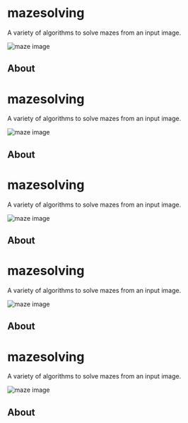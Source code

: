 # mazesolving
A variety of algorithms to solve mazes from an input image.

![maze image](examples/logo.png)

## About
# mazesolving
A variety of algorithms to solve mazes from an input image.

![maze image](examples/logo.png)

## About
# mazesolving
A variety of algorithms to solve mazes from an input image.

![maze image](examples/logo.png)

## About
# mazesolving
A variety of algorithms to solve mazes from an input image.

![maze image](examples/logo.png)

## About
# mazesolving
A variety of algorithms to solve mazes from an input image.

![maze image](examples/logo.png)

## About

